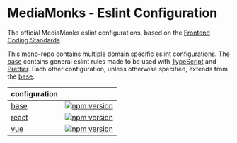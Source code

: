 # MediaMonks - Eslint Configuration

The official MediaMonks eslint configurations, based on the [Frontend Coding Standards](https://github.com/mediamonks/frontend-coding-standards).

This mono-repo contains multiple domain specific eslint configurations.
The [base](https://github.com/mediamonks/eslint-config/tree/main/configs/base) contains general eslint rules made to be used with [TypeScript](https://www.typescriptlang.org/) and [Prettier](https://prettier.io/). Each other configuration, unless otherwise specified, extends from the [base](https://github.com/mediamonks/eslint-config/tree/main/configs/base).

| configuration                                                                               |                                                                                                                                                  |
| ------------------------------------------------------------------------------------------- | ------------------------------------------------------------------------------------------------------------------------------------------------ |
| [base](https://github.com/mediamonks/eslint-config/tree/main/configs/base)   | [![npm version](https://badge.fury.io/js/%40mediamonks%2Feslint-config-base.svg)](https://badge.fury.io/js/%40mediamonks%2Feslint-config-base)   |
| [react](https://github.com/mediamonks/eslint-config/tree/main/configs/react) | [![npm version](https://badge.fury.io/js/%40mediamonks%2Feslint-config-react.svg)](https://badge.fury.io/js/%40mediamonks%2Feslint-config-react) |
| [vue](https://github.com/mediamonks/eslint-config/tree/main/configs/vue)     | [![npm version](https://badge.fury.io/js/%40mediamonks%2Feslint-config-vue.svg)](https://badge.fury.io/js/%40mediamonks%2Feslint-config-vue)     |
